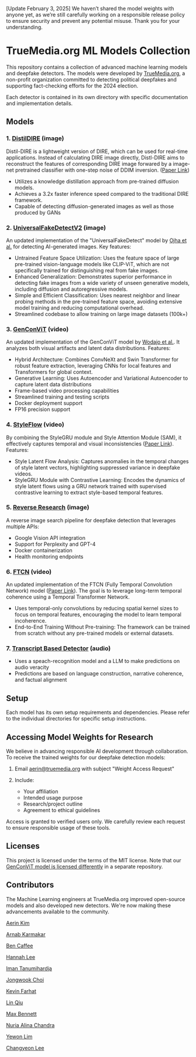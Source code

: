 [Update February 3, 2025] We haven’t shared the model weights with anyone yet, as we’re still carefully working on a responsible release policy to ensure security and prevent any potential misuse. Thank you for your understanding.

# TrueMedia.org ML Models Collection

This repository contains a collection of advanced machine learning models and deepfake detectors. The models were developed by [TrueMedia.org](https://www.truemedia.org/), a non-profit organization committed to detecting political deepfakes and supporting fact-checking efforts for the 2024 election.

Each detector is contained in its own directory with specific documentation and implementation details.

## Models

### 1. [DistilDIRE](/DistilDIRE) (image)

Distil-DIRE is a lightweight version of DIRE, which can be used for real-time applications. Instead of calculating DIRE image directly, Distl-DIRE aims to reconstruct the features of corresponding DIRE image forwared by a image-net pretrained classifier with one-step noise of DDIM inversion. ([Paper Link](https://arxiv.org/abs/2406.00856))

- Utilizes a knowledge distillation approach from pre-trained diffusion models.
- Achieves a 3.2x faster inference speed compared to the traditional DIRE framework.
- Capable of detecting diffusion-generated images as well as those produced by GANs
 
### 2. [UniversalFakeDetectV2](/UniversalFakeDetectV2) (image)

An updated implementation of the "UniversalFakeDetect" model by [Ojha et al.](https://arxiv.org/abs/2302.10174) for detecting AI-generated images. Key features:

- Untrained Feature Space Utilization: Uses the feature space of large pre-trained vision-language models like CLIP-ViT, which are not specifically trained for distinguishing real from fake images.
- Enhanced Generalization: Demonstrates superior performance in detecting fake images from a wide variety of unseen generative models, including diffusion and autoregressive models.
- Simple and Efficient Classification: Uses nearest neighbor and linear probing methods in the pre-trained feature space, avoiding extensive model training and reducing computational overhead.
- Streamlined codebase to allow training on large image datasets (100k+)

### 3. [GenConViT](https://github.com/truemediaorg/GenConViT) (video)

An updated implementation of the GenConViT model by [Wodajo et al.](https://arxiv.org/abs/2307.07036). It analyzes both visual artifacts and latent data distributions. Features:

- Hybrid Architecture: Combines ConvNeXt and Swin Transformer for robust feature extraction, leveraging CNNs for local features and Transformers for global context.
- Generative Learning: Uses Autoencoder and Variational Autoencoder to capture latent data distributions
- Frame-based video processing capabilities
- Streamlined training and testing scripts
- Docker deployment support
- FP16 precision support

### 4. [StyleFlow](/StyleFlow) (video)

By combining the StyleGRU module and Style Attention Module (SAM), it effectively captures temporal and visual inconsistencies ([Paper Link](https://openaccess.thecvf.com/content/CVPR2024/papers/Choi_Exploiting_Style_Latent_Flows_for_Generalizing_Deepfake_Video_Detection_CVPR_2024_paper.pdf)). Features:

- Style Latent Flow Analysis: Captures anomalies in the temporal changes of style latent vectors, highlighting suppressed variance in deepfake videos.
- StyleGRU Module with Contrastive Learning: Encodes the dynamics of style latent flows using a GRU network trained with supervised contrastive learning to extract  style-based temporal features.

### 5. [Reverse Research](/reverse-search) (image)

A reverse image search pipeline for deepfake detection that leverages multiple APIs:

- Google Vision API integration
- Support for Perplexity and GPT-4
- Docker containerization
- Health monitoring endpoints

### 6. [FTCN](/FTCN) (video)

An updated implementation of the FTCN (Fully Temporal Convolution Network) model ([Paper Link](https://arxiv.org/abs/2108.06693)). The goal is to leverage long-term temporal coherence using a Temporal Transformer Network.

- Uses temporal-only convolutions by reducing spatial kernel sizes to focus on temporal features, encouraging the model to learn temporal incoherence.
- End-to-End Training Without Pre-training: The framework can be trained from scratch without any pre-trained models or external datasets.

### 7. [Transcript Based Detector](/transcript) (audio)

- Uses a speach-recognition model and a LLM to make predictions on audio veracity
- Predictions are based on language construction, narrative coherence, and factual alignment

## Setup

Each model has its own setup requirements and dependencies. Please refer to the individual directories for specific setup instructions.

## Accessing Model Weights for Research

We believe in advancing responsible AI development through collaboration. To receive the trained weights for our deepfake detection models:

1. Email aerin@truemedia.org with subject "Weight Access Request"

2. Include:

   - Your affiliation
   - Intended usage purpose
   - Research/project outline
   - Agreement to ethical guidelines

Access is granted to verified users only. We carefully review each request to ensure responsible usage of these tools.

## Licenses

This project is licensed under the terms of the MIT license. Note that our [GenConViT model is licensed differently](https://github.com/truemediaorg/GenConViT) in a separate repository.

## Contributors

The Machine Learning engineers at TrueMedia.org improved open-source models and also developed new detectors. We're now making these advancements available to the community.

[Aerin Kim](https://github.com/aerinkim)

[Arnab Karmakar](https://github.com/arnabkuw)

[Ben Caffee](https://github.com/bcaffee)

[Hannah Lee](https://github.com/hannahyklee)

[Iman Tanumihardja](https://github.com/ImanTanumihardja)

[Jongwook Choi](https://github.com/jongwook-Choi)

[Kevin Farhat](https://github.com/kevin-farhat)

[Lin Qiu](https://github.com/linqiu0-0)

[Max Bennett](https://github.com/maxmiles)

[Nuria Alina Chandra](https://github.com/nuriachandra)

[Yewon Lim](https://github.com/yevvonlim)

[Changyeon Lee](https://github.com/changyeon2)
